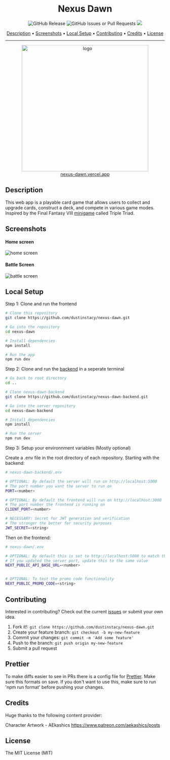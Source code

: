 <h1 align="center">
Nexus Dawn
</h1>

<p align="center">
  <img alt="GitHub Release" src="https://img.shields.io/github/v/release/dustinstacy/nexus-dawn">
  <img alt="GitHub Issues or Pull Requests" src="https://img.shields.io/github/issues/dustinstacy/nexus-dawn">
  <a href="./#license"><img src="https://img.shields.io/badge/License-MIT-brightgreen"/></a>
</p>

<p align="center">
  <a href="#description">Description</a> •
  <a href="#screenshots">Screenshots</a> •
  <a href="#local-setup">Local Setup</a> •
  <a href="#contributing">Contributing</a> •
  <a href="#credits">Credits</a> •
  <a href="#license">License</a>
</p>

---

<div align="center">
<a href="https://nexus-dawn.vercel.app">
<img height='400px' src='https://res.cloudinary.com/dsv7k92lb/image/upload/v1687034760/Nexus%20Dawn/logos/logo_c9eaj0.png' alt='logo'/>
<br/>
nexus-dawn.vercel.app
</a>
</div>

## Description

This web app is a playable card game that allows users to collect and upgrade
cards, construct a deck, and compete in various game modes. Inspired by the
Final Fantasy VIII [minigame](https://finalfantasy.fandom.com/wiki/Triple_Triad)
called Triple Triad.

## Screenshots

<h4>Home screen</h4>

![home screen](https://res.cloudinary.com/dsv7k92lb/image/upload/v1687034685/Nexus%20Dawn/Screenshots/homeScreen_nliptx.jpg)

<h4>Battle Screen</h4>

![battle screen](https://github.com/dustinstacy/triple-triad-reactjs/assets/70343773/3d7cd26b-8595-49a5-939e-008b1559a87f)

## Local Setup

Step 1: Clone and run the frontend

```bash
# Clone this repository
git clone https://github.com/dustinstacy/nexus-dawn.git

# Go into the repository
cd nexus-dawn

# Install dependencies
npm install

# Run the app
npm run dev
```

Step 2: Clone and run the [backend](https://github.com/dustinstacy/nexus-dawn-backend.git) in a seperate terminal

```bash
# Go back to root directory
cd ..

# Clone nexus-dawn-backend
git clone https://github.com/dustinstacy/nexus-dawn-backend.git

# Go into the server repository
cd nexus-dawn-backend

# Install dependencies
npm install

# Run the server
npm run dev
```

Step 3: Setup your environnment variables (Mostly optional)

Create a .env file in the root directory of each repository. Starting with the backend:

```bash
# nexus-dawn-backend/.env

# OPTIONAL: By default the server will run on http://localhost:5000
# The port number you want the server to run on
PORT=<number>

# OPTIONAL: By default the frontend will run on http://localhost:3000
# The port number the frontend is running on
CLIENT_PORT=<number>

# NECESSARY: Secret for JWT generation and verification
# The stronger the better for security purposes
JWT_SECRET=<string>
```

Then on the frontend:

```bash
# nexus-dawn/.env

# OPTIONAL: By default this is set to http://localhost:5000 to match the server
# If you updated the server port, update this to the same value
NEXT_PUBLIC_API_BASE_URL=<number>


# OPTIONAL: To test the promo code functionality
NEXT_PUBLIC_PROMO_CODE=<string>
```

## Contributing

Interested in contributing? Check out the current [issues](https://github.com/dustinstacy/nexus-dawn/issues) or submit your own idea.

1. Fork it!: `git clone https://github.com/dustinstacy/nexus-dawn.git`
2. Create your feature branch: `git checkout -b my-new-feature`
3. Commit your changes: `git commit -m 'Add some feature'`
4. Push to the branch: `git push origin my-new-feature`
5. Submit a pull request

## Prettier

To make diffs easier to see in PRs there is a config file for [Prettier](https://marketplace.visualstudio.com/items?itemName=esbenp.prettier-vscode). Make sure this formats on save. If you don't want to use this, make sure to run 'npm run format' before pushing your changes.

## Credits

Huge thanks to the following content provider:

Character Artwork - AEkashics <https://www.patreon.com/aekashics/posts>

## License

The MIT License (MIT)
